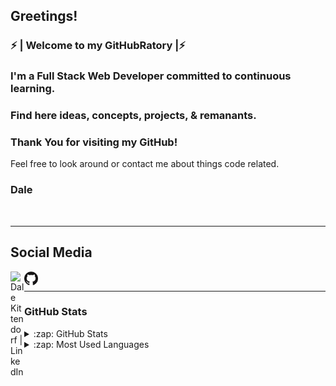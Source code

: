 ## Greetings! 

### ⚡ | Welcome to my GitHubRatory |⚡


### I'm a Full Stack Web Developer committed to continuous learning.
### Find here ideas, concepts, projects, & remanants.
### 
### Thank You for visiting my GitHub!
Feel free to look around or contact me about things code related.
### Dale

<br>

<!--
**drkittendorf/drkittendorf** is a ✨ _special_ ✨ repository because its `README.md` (this file) appears on your GitHub profile.

Here are some ideas to get you started:

- 🔭 I’m currently working on ...
- 🌱 I’m currently learning ...
- 👯 I’m looking to collaborate on ...
- 🤔 I’m looking for help with ...
- 💬 Ask me about ...
- 📫 How to reach me: ...[LinkedIn](https://www.linkedin.com/in/dalerkittendorf)
- 😄 Pronouns: ...He/Him
- ⚡ Fun fact: ...
-->

---

## Social Media
[<img align="left" alt="Dale Kittendorf | LinkedIn" width="22px" src="https://cdn.jsdelivr.net/npm/simple-icons@v3/icons/linkedin.svg" />][linkedin]
[<img align="left" alt="Dale Kittendorf" width="22px" src="https://raw.githubusercontent.com/github/explore/78df643247d429f6cc873026c0622819ad797942/topics/github/github.png" />][portfolio]

[linkedin]: https://www.linkedin.com/in/dalerkittendorf/
[portfolio]: https://github.com/drkittendorf

<br />

---

### GitHub Stats
<details>
  <summary>:zap: GitHub Stats</summary>
  <img align="left" alt="Dales's GitHub Stats" src="https://github-readme-stats.vercel.app/api?username=drkittendorf&show_icons=true&hide_border=true" />
</details>
<details>
  <summary>:zap: Most Used Languages</summary>
<img align="left" alt="Dale's GitHub Top Languages" src="https://github-readme-stats.vercel.app/api/top-langs/?username=drkittendorf" />
</details>




